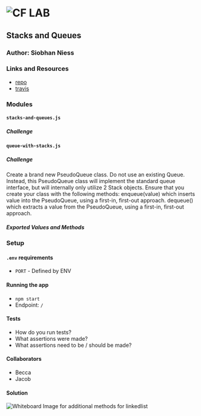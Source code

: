 ![CF](http://i.imgur.com/7v5ASc8.png) LAB
=================================================

## Stacks and Queues

### Author: Siobhan Niess

### Links and Resources
* [repo](https://github.com/niesssiobhan/data-structures-and-algorithms/pull/40)
* [travis](https://travis-ci.com/niesssiobhan/data-structures-and-algorithms)

### Modules
#### `stacks-and-queues.js`
##### Challenge

#### `queue-with-stacks.js`
##### Challenge 
Create a brand new PseudoQueue class. Do not use an existing Queue. Instead, this PseudoQueue class will implement the standard queue interface, but will internally only utilize 2 Stack objects. Ensure that you create your class with the following methods: enqueue(value) which inserts value into the PseudoQueue, using a first-in, first-out approach.
dequeue() which extracts a value from the PseudoQueue, using a first-in, first-out approach.
##### Exported Values and Methods

### Setup
#### `.env` requirements
* `PORT` - Defined by ENV

#### Running the app
* `npm start`
* Endpoint: `/`

#### Tests
* How do you run tests?
* What assertions were made?
* What assertions need to be / should be made?

#### Collaborators
* Becca
* Jacob

#### Solution
![Whiteboard Image for additional methods for linkedlist](./assets/queues_with_stacks.jpg)